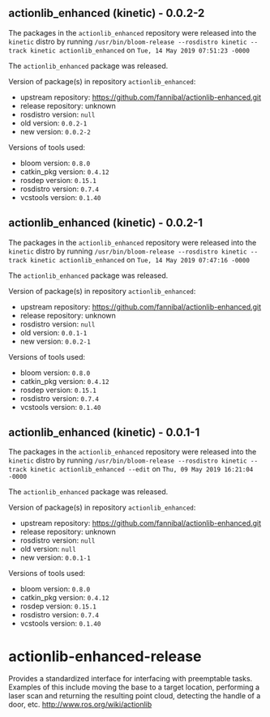 ## actionlib_enhanced (kinetic) - 0.0.2-2

The packages in the `actionlib_enhanced` repository were released into the `kinetic` distro by running `/usr/bin/bloom-release --rosdistro kinetic --track kinetic actionlib_enhanced` on `Tue, 14 May 2019 07:51:23 -0000`

The `actionlib_enhanced` package was released.

Version of package(s) in repository `actionlib_enhanced`:

- upstream repository: https://github.com/fannibal/actionlib-enhanced.git
- release repository: unknown
- rosdistro version: `null`
- old version: `0.0.2-1`
- new version: `0.0.2-2`

Versions of tools used:

- bloom version: `0.8.0`
- catkin_pkg version: `0.4.12`
- rosdep version: `0.15.1`
- rosdistro version: `0.7.4`
- vcstools version: `0.1.40`


## actionlib_enhanced (kinetic) - 0.0.2-1

The packages in the `actionlib_enhanced` repository were released into the `kinetic` distro by running `/usr/bin/bloom-release --rosdistro kinetic --track kinetic actionlib_enhanced` on `Tue, 14 May 2019 07:47:16 -0000`

The `actionlib_enhanced` package was released.

Version of package(s) in repository `actionlib_enhanced`:

- upstream repository: https://github.com/fannibal/actionlib-enhanced.git
- release repository: unknown
- rosdistro version: `null`
- old version: `0.0.1-1`
- new version: `0.0.2-1`

Versions of tools used:

- bloom version: `0.8.0`
- catkin_pkg version: `0.4.12`
- rosdep version: `0.15.1`
- rosdistro version: `0.7.4`
- vcstools version: `0.1.40`


## actionlib_enhanced (kinetic) - 0.0.1-1

The packages in the `actionlib_enhanced` repository were released into the `kinetic` distro by running `/usr/bin/bloom-release --rosdistro kinetic --track kinetic actionlib_enhanced --edit` on `Thu, 09 May 2019 16:21:04 -0000`

The `actionlib_enhanced` package was released.

Version of package(s) in repository `actionlib_enhanced`:

- upstream repository: https://github.com/fannibal/actionlib-enhanced.git
- release repository: unknown
- rosdistro version: `null`
- old version: `null`
- new version: `0.0.1-1`

Versions of tools used:

- bloom version: `0.8.0`
- catkin_pkg version: `0.4.12`
- rosdep version: `0.15.1`
- rosdistro version: `0.7.4`
- vcstools version: `0.1.40`


# actionlib-enhanced-release
Provides a standardized interface for interfacing with preemptable tasks. Examples of this include moving the base to a target location, performing a laser scan and returning the resulting point cloud, detecting the handle of a door, etc. http://www.ros.org/wiki/actionlib
